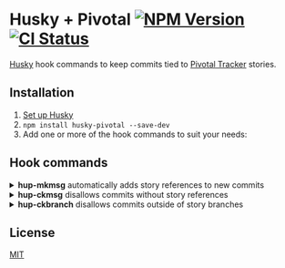 # Husky + Pivotal [![NPM Version](https://img.shields.io/npm/v/husky-pivotal.svg?style=flat)](https://npmjs.org/package/husky-pivotal) [![CI Status](https://github.com/redoPop/husky-pivotal/workflows/CI/badge.svg?branch=main)](https://github.com/redoPop/husky-pivotal/actions?query=workflow%3ACI+branch%3Amain)
[Husky](https://github.com/typicode/husky) hook commands to keep commits tied to [Pivotal Tracker](https://www.pivotaltracker.com) stories.

## Installation
1. [Set up Husky](https://typicode.github.io/husky/)
2. `npm install husky-pivotal --save-dev`
3. Add one or more of the hook commands to suit your needs:

## Hook commands
<details><summary><strong>hup-mkmsg</strong> automatically adds story references to new commits</summary>

The `hup-mkmsg` command looks for a Pivotal Tracker Story ID in the current branch name and then uses it to prefill new commit messages with a [[#____] format](https://www.pivotaltracker.com/help/api#Tracker_Updates_in_SCM_Post_Commit_Hooks) story reference. For example, if you're working in a branch named `123456-new-feature` then `[#123456]` will be prefilled in new commit messages created within that branch.

To use this command, add `hup-mkmsg` to your Husky `prepare-commit-msg` hook:

```
npx husky add .husky/prepare-commit-msg 'npx --no-install hup-mkmsg "$1"'
```
</details>

<details><summary><strong>hup-ckmsg</strong> disallows commits without story references</summary>

The `hup-ckmsg` command checks that commit messages contain a [[#____] format](https://www.pivotaltracker.com/help/api#Tracker_Updates_in_SCM_Post_Commit_Hooks) story reference. The commit is aborted if it doesn't contain a story reference.

To use this command, add `hup-ckmsg` to your Husky `commit-msg` hook:

```
npx husky add .husky/commit-msg 'npx --no-install hup-ckmsg "$1"'
```
</details>

<details><summary><strong>hup-ckbranch</strong> disallows commits outside of story branches</summary>

The `hup-ckbranch` command checks that the current branch name contains a Pivotal Tracker Story ID. Commits are aborted if the branch name doesn't contain a Story ID.

To use this command, add `hup-ckbranch` to your Husky `pre-commit` hook:

```
npx husky add .husky/pre-commit 'npx --no-install ckbranch'
```
</details>

## License
[MIT](LICENSE)
